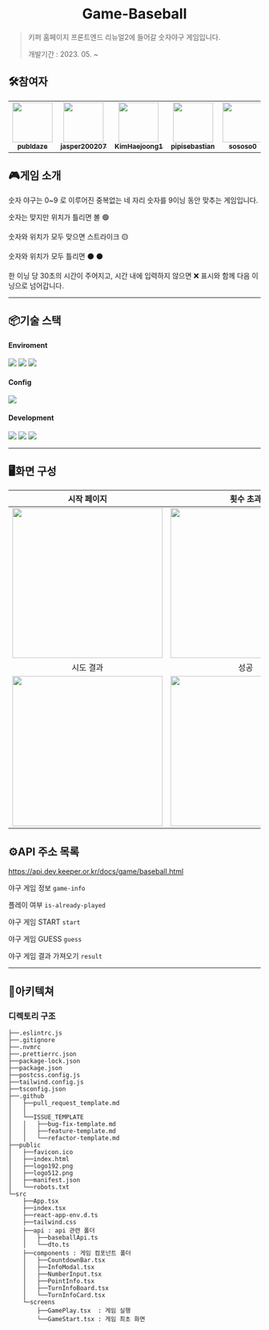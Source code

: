 <div align="center">
<img src="https://i.ibb.co/jzGfMd1/logo-neon.png" alt=""/>
</div>

# <div align="center">Game-Baseball</div>

>
> 키퍼 홈페이지 프론트엔드 리뉴얼2에 들어갈 숫자야구 게임입니다.
> 
> 개발기간 : 2023. 05. ~ 
> 

## 🛠️참여자

<table>
<tr>
<td align="center">
<a href="https://github.com/publdaze">
<img src="https://avatars.githubusercontent.com/u/78250089?v=4" width="80" alt=""/>
<br />
<sub><b>publdaze</b></sub>
</a>
<br />
</td>
<td align="center">
<a href="https://github.com/jasper200207">
<img src="https://avatars.githubusercontent.com/u/51306225?v=4" width="80" alt=""/>
<br />
<sub><b>jasper200207</b></sub>
</a>
<br />
</td>
<td align="center">
<a href="https://github.com/KimHaejoong1">
<img src="https://avatars.githubusercontent.com/u/128127416?v=4" width="80" alt=""/>
<br />
<sub><b>KimHaejoong1</b></sub>
</a>
<br />
</td>
<td align="center">
<a href="https://github.com/pipisebastian">
<img src="https://avatars.githubusercontent.com/u/81643702?v=4" width="80" alt=""/>
<br />
<sub><b>pipisebastian</b></sub>
</a>
<br />
</td>
<td align="center">
<a href="https://github.com/sososo0">
<img src="https://avatars.githubusercontent.com/u/94467302?v=4" width="80" alt=""/>
<br />
<sub><b>sososo0</b></sub>
</a>
<br />
</td>
<td align="center">
<a href="https://github.com/wns1826">
<img src="https://avatars.githubusercontent.com/u/14329410?v=4" width="80" alt=""/>
<br />
<sub><b>wns1826</b></sub>
</a>
<br />
</td>
</tr>
</table>

## 🎮게임 소개

숫자 야구는 0~9 로 이루어진 중복없는 네 자리 숫자를 9이닝 동안 맞추는 게임입니다.

숫자는 맞지만 위치가 틀리면 볼 🟢

숫자와 위치가 모두 맞으면 스트라이크 🟡

숫자와 위치가 모두 틀리면 ⚫️ ⚫️

한 이닝 당 30초의 시간이 주어지고, 시간 내에 입력하지 않으면 ❌ 표시와 함께 다음 이닝으로 넘어갑니다.

---

## 📦기술 스택

#### Enviroment

<img src="https://img.shields.io/badge/visual_studio_code-007ACC?style=for-the-badge&logo=visualstudiocode&logoColor=white"> <img src="https://img.shields.io/badge/git-F05032?style=for-the-badge&logo=git&logoColor=white"> <img src="https://img.shields.io/badge/github-181717?style=for-the-badge&logo=github&logoColor=white">

#### Config

<img src="https://img.shields.io/badge/npm-CB3837?style=for-the-badge&logo=npm&logoColor=white">

#### Development

<img src="https://img.shields.io/badge/typescript-3178C6?style=for-the-badge&logo=typescript&logoColor=white"> <img src="https://img.shields.io/badge/react-61DAFB?style=for-the-badge&logo=react&logoColor=white"> <img src="https://img.shields.io/badge/tailwindcss-06B6D4?style=for-the-badge&logo=tailwindcss&logoColor=white">

---

## 🖥️화면 구성


| 시작 페이지 | 횟수 초과 | 게임 페이지 | 
| --- | --- | --- |
| <img src="https://user-images.githubusercontent.com/128127416/243159251-4846a350-0b10-4c86-b688-03138a83f54d.png" width="300"> |  <img src="https://user-images.githubusercontent.com/81643702/256970360-892864ac-f313-4031-b143-b475a1e54eae.png" width="300"> | <img src="https://i.ibb.co/C8mj5jQ/2023-07-29-182535.png" width="300"> |
| <div align="center">시도 결과</div> | <div align="center">성공</div> | <div align="center">실패</div> |
| <img src="https://i.ibb.co/s3t0CMB/2023-07-29-182709.png" width="300">| <img src="https://i.ibb.co/mNjHM4g/2023-07-29-181216.png" width="300"> | <img src="https://i.ibb.co/6BNnLK3/2023-07-29-181419.png" width="300"> |

## ⚙️API 주소 목록

https://api.dev.keeper.or.kr/docs/game/baseball.html

야구 게임 정보 `game-info`

플레이 여부 `is-already-played`

야구 게임 START `start`

야구 게임 GUESS `guess`

야구 게임 결과 가져오기 `result`

---

## 📂아키텍쳐

### 디렉토리 구조
```
├──.eslintrc.js
├──.gitignore
├──.nvmrc
├──.prettierrc.json
├──package-lock.json
├──package.json
├──postcss.config.js
├──tailwind.config.js
├──tsconfig.json
├──.github
│   ├──pull_request_template.md
│   │ 
│   └──ISSUE_TEMPLATE
│   │   ├──bug-fix-template.md
│   │   ├──feature-template.md
│   │   └──refactor-template.md
├──public
│   ├──favicon.ico
│   ├──index.html
│   ├──logo192.png
│   ├──logo512.png
│   ├──manifest.json
│   └──robots.txt
└─src
    ├──App.tsx
    ├──index.tsx
    ├──react-app-env.d.ts
    ├──tailwind.css
    ├──api : api 관련 폴더
    │   ├──baseballApi.ts
    │   └──dto.ts
    ├──components : 게임 컴포넌트 폴더
    │   ├──CountdownBar.tsx 
    │   ├──InfoModal.tsx
    │   ├──NumberInput.tsx
    │   ├──PointInfo.tsx
    │   ├──TurnInfoBoard.tsx
    │   └──TurnInfoCard.tsx
    └─screens
        ├──GamePlay.tsx  : 게임 실행
        └──GameStart.tsx : 게임 최초 화면
```
